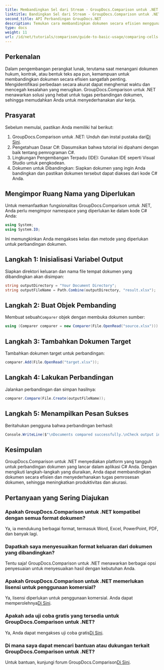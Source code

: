 ```yaml
---
title: Membandingkan Sel dari Stream - GroupDocs.Comparison untuk .NET
linktitle: Bandingkan Sel dari Stream - GroupDocs.Comparison untuk .NET
second_title: API Perbandingan GroupDocs.NET
description: Temukan cara membandingkan dokumen secara efisien menggunakan GroupDocs.Comparison untuk .NET. Panduan komprehensif ini memandu Anda dalam mengimpor namespace, menginisialisasi variabel perbandingan, dan melakukan perbandingan dokumen langkah demi langkah.
type: docs
weight: 11
url: /id/net/tutorials/comparison/guide-to-basic-usage/comparing-cells-from-stream/
---
```

## Perkenalan

Dalam pengembangan perangkat lunak, terutama saat menangani dokumen hukum, kontrak, atau bentuk teks apa pun, kemampuan untuk membandingkan dokumen secara efisien sangatlah penting. Mengidentifikasi perbedaan secara akurat dapat menghemat waktu dan mencegah kesalahan yang merugikan. GroupDocs.Comparison untuk .NET menawarkan solusi yang hebat untuk tugas perbandingan dokumen, sehingga memudahkan Anda untuk menyederhanakan alur kerja.

## Prasyarat

Sebelum memulai, pastikan Anda memiliki hal berikut:

1. GroupDocs.Comparison untuk .NET: Unduh dan instal pustaka dari[Di Sini](https://releases.groupdocs.com/comparison/net/).
2. Pengetahuan Dasar C#: Diasumsikan bahwa tutorial ini dipahami dengan baik tentang pemrograman C#.
3. Lingkungan Pengembangan Terpadu (IDE): Gunakan IDE seperti Visual Studio untuk pengkodean.
4. Dokumen untuk Dibandingkan: Siapkan dokumen yang ingin Anda bandingkan dan pastikan dokumen tersebut dapat diakses dari kode C# Anda.

## Mengimpor Ruang Nama yang Diperlukan

Untuk memanfaatkan fungsionalitas GroupDocs.Comparison untuk .NET, Anda perlu mengimpor namespace yang diperlukan ke dalam kode C# Anda:

```csharp
using System;
using System.IO;
```

Ini memungkinkan Anda mengakses kelas dan metode yang diperlukan untuk perbandingan dokumen.

## Langkah 1: Inisialisasi Variabel Output

Siapkan direktori keluaran dan nama file tempat dokumen yang dibandingkan akan disimpan:

```csharp
string outputDirectory = "Your Document Directory";
string outputFileName = Path.Combine(outputDirectory, "result.xlsx");
```

## Langkah 2: Buat Objek Pembanding

 Membuat sebuah`Comparer` objek dengan membuka dokumen sumber:

```csharp
using (Comparer comparer = new Comparer(File.OpenRead("source.xlsx")))
```

## Langkah 3: Tambahkan Dokumen Target

Tambahkan dokumen target untuk perbandingan:

```csharp
comparer.Add(File.OpenRead("target.xlsx"));
```

## Langkah 4: Lakukan Perbandingan

Jalankan perbandingan dan simpan hasilnya:

```csharp
comparer.Compare(File.Create(outputFileName));
```

## Langkah 5: Menampilkan Pesan Sukses

Beritahukan pengguna bahwa perbandingan berhasil:

```csharp
Console.WriteLine($"\nDocuments compared successfully.\nCheck output in {outputDirectory}.");
```

## Kesimpulan

GroupDocs.Comparison untuk .NET menyediakan platform yang tangguh untuk perbandingan dokumen yang lancar dalam aplikasi C# Anda. Dengan mengikuti langkah-langkah yang diuraikan, Anda dapat membandingkan dokumen secara efisien dan menyederhanakan tugas pemrosesan dokumen, sehingga meningkatkan produktivitas dan akurasi.

## Pertanyaan yang Sering Diajukan

### Apakah GroupDocs.Comparison untuk .NET kompatibel dengan semua format dokumen?

Ya, ia mendukung berbagai format, termasuk Word, Excel, PowerPoint, PDF, dan banyak lagi.

### Dapatkah saya menyesuaikan format keluaran dari dokumen yang dibandingkan?

Tentu saja! GroupDocs.Comparison untuk .NET menawarkan berbagai opsi penyesuaian untuk menyesuaikan hasil dengan kebutuhan Anda.

### Apakah GroupDocs.Comparison untuk .NET memerlukan lisensi untuk penggunaan komersial?

 Ya, lisensi diperlukan untuk penggunaan komersial. Anda dapat memperolehnya[Di Sini](https://purchase.groupdocs.com/buy).

### Apakah ada uji coba gratis yang tersedia untuk GroupDocs.Comparison untuk .NET?

 Ya, Anda dapat mengakses uji coba gratis[Di Sini](https://releases.groupdocs.com/).

### Di mana saya dapat mencari bantuan atau dukungan terkait GroupDocs.Comparison untuk .NET?

 Untuk bantuan, kunjungi forum GroupDocs.Comparison[Di Sini](https://forum.groupdocs.com/c/comparison/12).